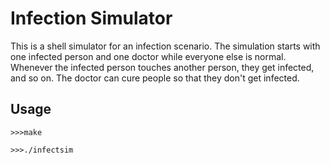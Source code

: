 # Infection Simulator
This is a shell simulator for an infection scenario. The simulation starts with one infected person and one doctor while everyone else is normal. Whenever the infected person touches another person, they get infected, and so on. The doctor can cure people so that they don't get infected.

## Usage
```
>>>make

>>>./infectsim
```
